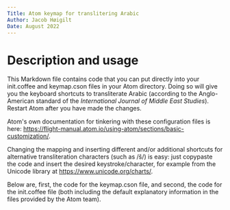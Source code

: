 ```yaml
---
Title: Atom keymap for translitering Arabic
Author: Jacob Høigilt
Date: August 2022
---
```

# Description and usage
This Markdown file contains code that you can put directly into your init.coffee and keymap.cson files in your Atom directory. Doing so will give you the keyboard shortcuts to transliterate Arabic (according to the Anglo-American standard of the *International Journal of Middle East Studies*). Restart Atom after you have made the changes.

Atom's own documentation for tinkering with these configuration files is here: https://flight-manual.atom.io/using-atom/sections/basic-customization/.

Changing the mapping and inserting different and/or additional shortcuts for alternative transliteration characters (such as /š/) is easy: just copypaste the code and insert the desired keystroke/character, for example from the Unicode library at https://www.unicode.org/charts/.

Below are, first, the code for the keymap.cson file, and second, the code for the init.coffee file (both including the default explanatory information in the files provided by the Atom team).
